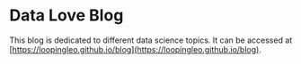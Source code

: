 Data Love Blog
===

This blog is dedicated to different data science topics. It can be accessed at [https://loopingleo.github.io/blog](https://loopingleo.github.io/blog).
